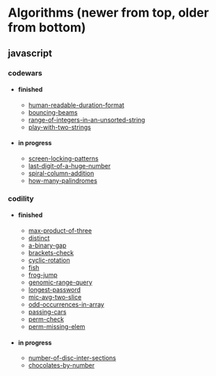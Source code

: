 # Algorithms (newer from top, older from bottom)

## javascript

### codewars
* #### finished
    - [human-readable-duration-format](javascript/codewars/human-readable-duration-format/script.js)
    - [bouncing-beams](javascript/codewars/bouncing-beams/scripts.js)
    - [range-of-integers-in-an-unsorted-string](javascript/codewars/range-of-integers-in-an-unsorted-string/scripts.js)
    - [play-with-two-strings](javascript/codewars/play-with-two-strings/scripts.js)
* #### in progress
    - [screen-locking-patterns](javascript/codewars/screen-locking-patterns/script.js)
    - [last-digit-of-a-huge-number](javascript/codewars/last-digit-of-a-huge-number/script.js)
    - [spiral-column-addition](javascript/codewars/spiral-column-addition/scripts.js)
    - [how-many-palindromes](javascript/codewars/how-many-palindromes/scripts.js)

### codility
* #### finished
    - [max-product-of-three](javascript/codility/max-product-of-three/script.js)
    - [distinct](javascript/codility/distinct/script.js)
    - [a-binary-gap](javascript/codility/a-binary-gap/scripts.js)
    - [brackets-check](javascript/codility/brackets-check/scripts.js)
    - [cyclic-rotation](javascript/codility/cyclic-rotation/scripts.js)
    - [fish](javascript/codility/fish/scripts.js)
    - [frog-jump](javascript/codility/frog-jump/scripts.js)
    - [genomic-range-query](javascript/codility/genomic-range-query/scripts.js)
    - [longest-password](javascript/codility/longest-password/scripts.js)
    - [mic-avg-two-slice](javascript/codility/mic-avg-two-slice/scripts.js)
    - [odd-occurrences-in-array](javascript/codility/odd-occurrences-in-array/scripts.js)
    - [passing-cars](javascript/codility/passing-cars/scripts.js)
    - [perm-check](javascript/codility/perm-check/scripts.js)
    - [perm-missing-elem](javascript/codility/perm-missing-elem/scripts.js)
* #### in progress
    - [number-of-disc-inter-sections](javascript/codility/number-of-disc-inter-sections/script.js)
    - [chocolates-by-number](javascript/codility/chocolates-by-number/scripts.js)